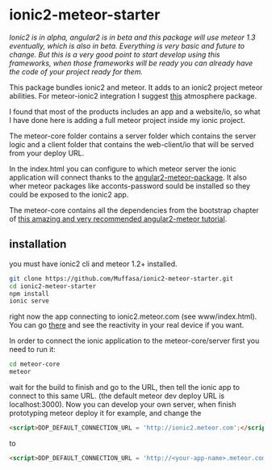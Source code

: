 # ionic2-meteor-starter 

*Ionic2 is in alpha, angular2 is in beta and this package will use meteor 1.3 eventually, which is also in beta. Everything is very basic and future to change. But this is a very good point to start develop using this frameworks, when those frameworks will be ready you can already have the code of your project ready for them.*

This package bundles ionic2 and meteor.
It adds to an ionic2 project meteor abilities.
For meteor-ionic2 integration I suggest [this](https://github.com/barbatus/ionic2-meteor.git) atmosphere package.

I found that most of the products includes an app and a website/io,
so what I have done here is adding a full meteor project inside my ionic project.

The meteor-core folder contains a server folder which contains the server logic and
a client folder that contains the web-client/io that will be served from your deploy URL.

In the index.html you can configure to which meteor server the ionic application will connect thanks to the [angular2-meteor-package](https://www.npmjs.com/package/angular2-meteor-client).
It also wher meteor packages like acconts-password sould be installed so they could be exposed to the ionic2 app.

The meteor-core contains all the dependencies from the bootstrap chapter of [this amazing and very recommended angular2-meteor tutorial](http://www.angular-meteor.com/tutorials/socially/angular2/bootstrapping).

## installation 

you must have ionic2 cli and meteor 1.2+ installed.

``` bash
git clone https://github.com/Muffasa/ionic2-meteor-starter.git
cd ionic2-meteor-starter
npm install
ionic serve

```
right now the app connecting to ionic2.meteor.com (see www/index.html).
You can go [there](http://ionic2.meteor.com/) and see the reactivity in your real device if you want.

In order to connect the ionic application to the meteor-core/server first you need to run it:
``` bash
cd meteor-core
meteor
```

wait for the build to finish and go to the URL, then tell the ionic app to connect to this same URL.
(the default meteor dev deploy URL is localhost:3000).
Now you can develop your own server, when finish prototyping meteor deploy it for example, and change the 
``` html
<script>DDP_DEFAULT_CONNECTION_URL = 'http://ionic2.meteor.com';</script>
```
to
``` html
<script>DDP_DEFAULT_CONNECTION_URL = 'http://<your-app-name>.meteor.com';</script>
```